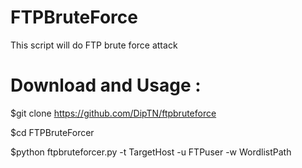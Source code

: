 # FTPBruteForce
This script will do FTP brute force attack

# Download and Usage :

$git clone https://github.com/DipTN/ftpbruteforce

$cd FTPBruteForcer

$python ftpbruteforcer.py -t TargetHost -u FTPuser -w WordlistPath
